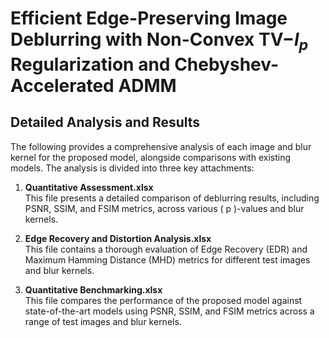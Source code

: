# Efficient Edge-Preserving Image Deblurring with Non-Convex TV$-l_p$ Regularization and Chebyshev-Accelerated ADMM

## Detailed Analysis and Results

The following provides a comprehensive analysis of each image and blur kernel for the proposed model, alongside comparisons with existing models. The analysis is divided into three key attachments:

1. **Quantitative Assessment.xlsx**  
   This file presents a detailed comparison of deblurring results, including PSNR, SSIM, and FSIM metrics, across various \( p \)-values and blur kernels.

2. **Edge Recovery and Distortion Analysis.xlsx**  
   This file contains a thorough evaluation of Edge Recovery (EDR) and Maximum Hamming Distance (MHD) metrics for different test images and blur kernels.

3. **Quantitative Benchmarking.xlsx**  
   This file compares the performance of the proposed model against state-of-the-art models using PSNR, SSIM, and FSIM metrics across a range of test images and blur kernels.

